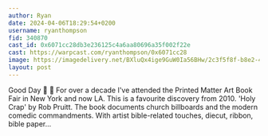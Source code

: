 ```yaml
---
author: Ryan
date: 2024-04-06T18:29:54+0200
username: ryanthompson
fid: 340870
cast_id: 0x6071cc28db3e236125c4a6aa80696a35f002f22e
cast: https://warpcast.com/ryanthompson/0x6071cc28
image: https://imagedelivery.net/BXluQx4ige9GuW0Ia56BHw/2c3f5f8f-b8e2-46a6-6a01-318e24a8da00/original
layout: post
---
```

Good Day 📖 🐛 For over a decade I've attended the Printed Matter Art Book Fair in New York and now LA. This is a favourite discovery from 2010. 'Holy Crap' by Rob Pruitt. The book documents church billboards and the modern comedic commandments. With artist bible-related touches, diecut, ribbon, bible paper...  

<img src='https://imagedelivery.net/BXluQx4ige9GuW0Ia56BHw/2c3f5f8f-b8e2-46a6-6a01-318e24a8da00/original' alt='' referrerpolicy='no-referrer'/>
<img src='https://imagedelivery.net/BXluQx4ige9GuW0Ia56BHw/dca4954d-cd3c-404d-3da1-e3aa61874100/original' alt='' referrerpolicy='no-referrer'/>